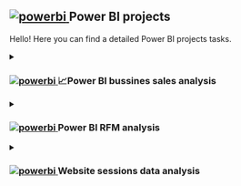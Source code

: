 ## <a href="https://app.powerbi.com/home" target="_blank"> <img src="https://www.ptr.co.uk/sites/default/files/powerbilogo.png" alt="powerbi" width="40" height="40"/> </a> Power BI projects 

Hello!
Here you can find a detailed Power BI projects tasks.

<details><summary><h3> <a href="https://app.powerbi.com/home" target="_blank"> <img src="https://www.ptr.co.uk/sites/default/files/powerbilogo.png" alt="powerbi" width="25" height="25"/> </a>📈Power BI bussines sales analysis </h3></summary>

  Task: choose 2 teams and present the data analysis insights.
  Teams: Executive Leadership and Sales.

1. Provide 1 dashboard which you will then use for 2 presentations for each of the departments.
2. You should add at least 1 new data source to the dashboard.
3. Write [SQL queries](https://github.com/Ingrik07/Ingrida_intro/blob/main/SQL/SQL_sales_analysis.md) to extract needed data, these queries should be well documented. <img src="https://i.giphy.com/media/v1.Y2lkPTc5MGI3NjExOTVzZnkxeWk3bnZkZm1lN25pa2o0ZHBmNzB4emdiaXEwcmswcDR6MSZlcD12MV9pbnRlcm5hbF9naWZfYnlfaWQmY3Q9Zw/JIX9t2j0ZTN9S/giphy.gif" width="5%" height="5%" />
4. Work on the clean and clear dashboard structure. Have clear labels, good naming conventions and other elements, so the audience who looks at your dashboard can understand it without your explanations.
5. Insights on Power BI sales analysis.
> **Major Increase in ONLINE orders due to price strategy change.**
<p align="center">
  <img src="https://github.com/Ingrik07/Ingrida_intro/blob/main/Logos/Screenshots/image1.png"></img>
</p>

> **The main reason starting from 2003 July became 'price'.**

<p align="center">
  <img src="https://github.com/Ingrik07/Ingrida_intro/blob/main/Logos/Screenshots/image2.png" alt="sales reason price" width="70%" height="70%"></img>
</p>

> **Since Online sales increased due due to low price policy, the offline AOV remained to be x10 times higher than online AOV.**

<p align="center">
  <img src="https://github.com/Ingrik07/Ingrida_intro/blob/main/Logos/Screenshots/aov%20capture.JPG" alt="sales reason price" width="70%" height="70%">
</p>
</ br>

> **Added sales map representing the country markets by sales and products.**
</details>
</details>

<details><summary><h3> <a href="https://app.powerbi.com/home" target="_blank"> <img src="https://www.ptr.co.uk/sites/default/files/powerbilogo.png" alt="powerbi" width="25" height="25"/> </a>Power BI RFM analysis </h3></summary>

1. Use SQL for calculation and data selection. ([HERE](https://github.com/Ingrik07/Ingrida_intro/blob/main/SQL/rfm_sql_analysis.md) you can find the SQL code <img src="https://c.tenor.com/bCfpwMjfAi0AAAAC/cat-typing.gif" width="5%" height="5%" />)
2. Present your RFM analyses with a dashboard by using Power BI.
3. Insights on RFM analysis.

<p align="center">
  <img src="https://github.com/Ingrik07/Ingrida_intro/blob/main/Logos/Screenshots/RFM%20bubbles.JPG" width="70%" height="70%">
</p>

> The most profitable customers segment - **Best Customers**. They have highest frequency and monetary scores. Although the customers are quite active (purchases are recent), they should be awarded for loyalty with exceptional deals dedicated to them.
> **Big spenders** - the 2nd highest monetary rate, but their purchases are average recency. We should provide them with more targeted/personalized offers.
> 
> **Can't lose them** - although the customers have lower than average monetary base and average frequency, they still add up to the business revenue, these should receive some exceptional attention: combined personalized deals, inclusion into loyalty program, awards for purchases.
> 
> **Recent customers** - loyalty program should be provided to them. Their purchase should followed up with asking for the feedback, providing loyalty program and keeping them informed about the best deals.

<p align="center">
  <img src="https://github.com/Ingrik07/Ingrida_intro/blob/main/Logos/Screenshots/segments.JPG" width="70%" height="70%">
</p>

> The most profitable customers segment - **Best Customers**. They have highest frequency and monetary scores. Although the customers are quite active (purchases are recent), they should be awarded for loyalty with exceptional deals dedicated to them.
> **The lost customers** segment takes almost the same part from total customers number as the best customers.
> The good sign here is that we have the widest best customers segment (considering that we took best scores).
>
> **Recent customers** - the ones who have purchased recently but have no loyalty, are first-timers, etc. These take also pretty considerable part of all customer base and they require a lot of attention.
>
> **11% require especially urgent and clear attention**, since their purchase was quite a while ago (3/4 quartiles) but they have at least average monetary score.
> **Loyal customers** base is quite small, so this shows that we need to grow regular buyers base (even if it's average spending).

</details>

<details><summary><h3> <a href="https://app.powerbi.com/home" target="_blank"> <img src="https://www.ptr.co.uk/sites/default/files/powerbilogo.png" alt="powerbi" width="25" height="25"/> </a>Website sessions data analysis </h3></summary>

### Sprint: Marketing Analytics

Dataset: _raw_events_

The goal of the analysis is to explore turing_college.raw_events dataset and find useful insights about the customer behaviour on the website.
The analysis answers to he main questions as:
1) identify if users tend to spend more time on the certain weekdays,
2) to analyse how audience tend to act on different weekdays and campaigns;
3) Customers behaviour by country.
4) find the other useful insights.


## Main takeaways:
- Most of the sessions have no campaigns assigned (99.5%).
- ‘Data share promo’ has the highest number of assigned sessions (1656). It means that there were one big or many campaigns in collaboration with the partners (or booked campaigns).
- The biggest portions (16.6-16.8%) of total sessions Wednesdays and Thursdays (no matter the month).
- The biggest portions (6.09%-7.09%) of total sessions Wed-Thu-Fri in December. In November, people are most active on Tuesday.
- Longest durations appear on BF V2 campaign Monday/Tuesday/Saturday and NY V2 campaign Sunday.
- Sessions are registered from 109 countries. 3 of them represent ~60% of audience.

Report slides: [HERE](https://docs.google.com/presentation/d/1Ckrv7hqwxQz57Cllne9TiZ8wo3a6585J3stop27x8ZY/edit?usp=sharing)
SQL code:
[Here](https://console.cloud.google.com/bigquery?sq=147855269776:80e7942712334bf3ad6725daaa0f5234) you can find the code.

Power BI full dashboard:
[HERE](https://github.com/Ingrik07/Ingrida_intro/blob/main/PowerBI/sessions_data.pbix)

</details>

